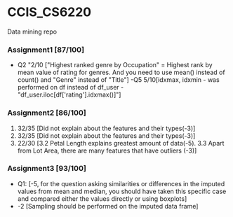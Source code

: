 # CCIS_CS6220
Data mining repo
### Assignment1 [87/100]
- Q2 "2/10 ["Highest ranked genre by Occupation" = Highest rank by mean value of rating for genres. And you need to use mean() instead of count() and "Genre" instead of "Title"]
-Q5 5/10[idxmax, idxmin - was performed on df instead of df_user - "df_user.iloc[df['rating'].idxmax()]"]

### Assignment2 [86/100]
1. 32/35 [Did not explain about the features and their types(-3)]
2. 32/35 [Did not explain about the features and their types(-3)]
3. 22/30 [3.2 Petal Length explains greatest amount of data(-5). 3.3 Apart from Lot Area, there are many features that have outliers (-3)]
### Assignment3 [93/100]
- Q1: [-5, for the question asking similarities or differences in the imputed values from mean and median, you should have taken this specific case and compared either the values directly or using boxplots]
- -2 [Sampling should be performed on the imputed data frame]
